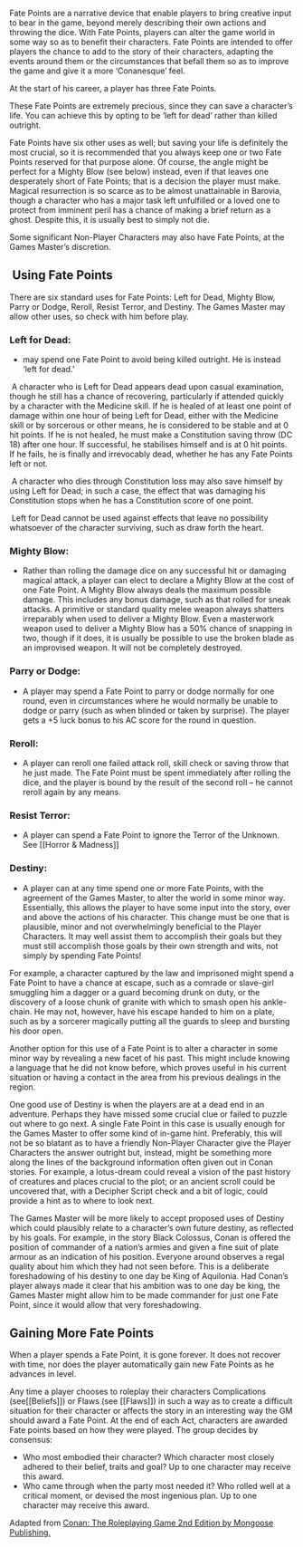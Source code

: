 Fate Points are a narrative device that enable players to bring creative input to bear in the game, beyond merely describing their own actions and throwing the dice. With Fate Points, players can alter the game world in some way so as to benefit their characters. Fate Points are intended to offer players the chance to add to the story of their characters, adapting the events around them or the circumstances that befall them so as to improve the game and give it a more ‘Conanesque’ feel.

At the start of his career, a player has three Fate Points.

These Fate Points are extremely precious, since they can save a character’s life. You can achieve this by opting to be ‘left for dead’ rather than killed outright.

Fate Points have six other uses as well; but saving your life is definitely the most crucial, so it is recommended that you always keep one or two Fate Points reserved for that purpose alone. Of course, the angle might be perfect for a Mighty Blow (see below) instead, even if that leaves one desperately short of Fate Points; that is a decision the player must make. Magical resurrection is so scarce as to be almost unattainable in Barovia, though a character who has a major task left unfulfilled or a loved one to protect from imminent peril has a chance of making a brief return as a ghost. Despite this, it is usually best to simply not die.

Some significant Non-Player Characters may also have Fate Points, at the Games Master’s discretion.

##  Using Fate Points

There are six standard uses for Fate Points: Left for Dead, Mighty Blow, Parry or Dodge, Reroll, Resist Terror, and Destiny. The Games Master may allow other uses, so check with him before play.

### **Left for Dead:** 
- may spend one Fate Point to avoid being killed outright. He is instead ‘left for dead.’

 A character who is Left for Dead appears dead upon casual examination, though he still has a chance of recovering, particularly if attended quickly by a character with the Medicine skill. If he is healed of at least one point of damage within one hour of being Left for Dead, either with the Medicine skill or by sorcerous or other means, he is considered to be stable and at 0 hit points. If he is not healed, he must make a Constitution saving throw (DC 18) after one hour. If successful, he stabilises himself and is at 0 hit points. If he fails, he is finally and irrevocably dead, whether he has any Fate Points left or not.

 A character who dies through Constitution loss may also save himself by using Left for Dead; in such a case, the effect that was damaging his Constitution stops when he has a Constitution score of one point.

 Left for Dead cannot be used against effects that leave no possibility whatsoever of the character surviving, such as draw forth the heart.

### **Mighty Blow**: 
- Rather than rolling the damage dice on any successful hit or damaging magical attack, a player can elect to declare a Mighty Blow at the cost of one Fate Point. A Mighty Blow always deals the maximum possible damage. This includes any bonus damage, such as that rolled for sneak attacks. A primitive or standard quality melee weapon always shatters irreparably when used to deliver a Mighty Blow. Even a masterwork weapon used to deliver a Mighty Blow has a 50% chance of snapping in two, though if it does, it is usually be possible to use the broken blade as an improvised weapon. It will not be completely destroyed.

### **Parry or Dodge:**
- A player may spend a Fate Point to parry or dodge normally for one round, even in circumstances where he would normally be unable to dodge or parry (such as when blinded or taken by surprise). The player gets a +5 luck bonus to his AC score for the round in question.

### **Reroll:** 
- A player can reroll one failed attack roll, skill check or saving throw that he just made. The Fate Point must be spent immediately after rolling the dice, and the player is bound by the result of the second roll – he cannot reroll again by any means.

### **Resist Terror:**
- A player can spend a Fate Point to ignore the Terror of the Unknown.
See [[Horror & Madness]]

### **Destiny:** 
- A player can at any time spend one or more Fate Points, with the agreement of the Games Master, to alter the world in some minor way. Essentially, this allows the player to have some input into the story, over and above the actions of his character. This change must be one that is plausible, minor and not overwhelmingly beneficial to the Player Characters. It may well assist them to accomplish their goals but they must still accomplish those goals by their own strength and wits, not simply by spending Fate Points!

For example, a character captured by the law and imprisoned might spend a Fate Point to have a chance at escape, such as a comrade or slave-girl smuggling him a dagger or a guard becoming drunk on duty, or the discovery of a loose chunk of granite with which to smash open his ankle-chain. He may not, however, have his escape handed to him on a plate, such as by a sorcerer magically putting all the guards to sleep and bursting his door open.

Another option for this use of a Fate Point is to alter a character in some minor way by revealing a new facet of his past. This might include knowing a language that he did not know before, which proves useful in his current situation or having a contact in the area from his previous dealings in the region.

One good use of Destiny is when the players are at a dead end in an adventure. Perhaps they have missed some crucial clue or failed to puzzle out where to go next. A single Fate Point in this case is usually enough for the Games Master to offer some kind of in-game hint. Preferably, this will not be so blatant as to have a friendly Non-Player Character give the Player Characters the answer outright but, instead, might be something more along the lines of the background information often given out in Conan stories. For example, a lotus-dream could reveal a vision of the past history of creatures and places crucial to the plot; or an ancient scroll could be uncovered that, with a Decipher Script check and a bit of logic, could provide a hint as to where to look next.

The Games Master will be more likely to accept proposed uses of Destiny which could plausibly relate to a character’s own future destiny, as reflected by his goals. For example, in the story Black Colossus, Conan is offered the position of commander of a nation’s armies and given a fine suit of plate armour as an indication of his position. Everyone around observes a regal quality about him which they had not seen before. This is a deliberate foreshadowing of his destiny to one day be King of Aquilonia. Had Conan’s player always made it clear that his ambition was to one day be king, the Games Master might allow him to be made commander for just one Fate Point, since it would allow that very foreshadowing.

## Gaining More Fate Points

When a player spends a Fate Point, it is gone forever. It does not recover with time, nor does the player automatically gain new Fate Points as he advances in level.

Any time a player chooses to roleplay their characters Complications (see[[Beliefs]]) or Flaws (see [[Flaws]]) in such a way as to create a difficult situation for their character or affects the story in an interesting way the GM should award a Fate Point.
At the end of each Act, characters are awarded Fate points based on how they were played. The group decides by consensus:
- Who most embodied their character? Which character most closely adhered to their belief, traits and goal? Up to one character may receive this award.
- Who came through when the party most needed it? Who rolled well at a critical moment, or devised the most ingenious plan. Up to one character may receive this award.

Adapted from [Conan: The Roleplaying Game 2nd Edition by Mongoose Publishing.](https://www.scribd.com/doc/275454911/Conan-Rpg-2nd-edition)